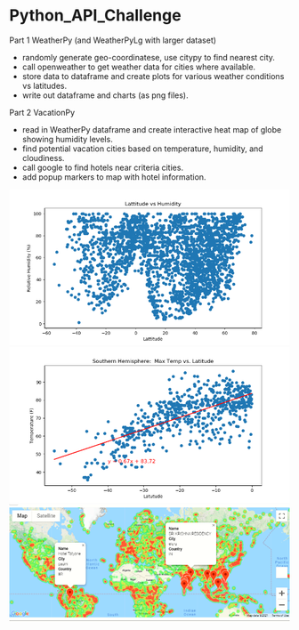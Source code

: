 # Python_API_Challenge
Part 1 WeatherPy (and WeatherPyLg with larger dataset)
- randomly generate geo-coordinatese, use citypy to find nearest city.
- call openweather to get weather data for cities where available.
- store data to dataframe and create plots for various weather conditions vs latitudes.
- write out dataframe and charts (as png files).

Part 2 VacationPy
- read in WeatherPy dataframe and create interactive heat map of globe showing humidity levels.
- find potential vacation cities based on temperature, humidity, and cloudiness.
- call google to find hotels near criteria cities.
- add popup markers to map with hotel information.

![alt text](https://github.com/dougbhigh/Python_API_Challenge/blob/master/WeatherPy/output_data/lat_vs_humid.png)
![alt text](https://github.com/dougbhigh/Python_API_Challenge/blob/master/WeatherPy/output_data/south_lat_vs_maxtemp.png)
![alt text](https://github.com/dougbhigh/Python_API_Challenge/blob/master/WeatherPy/output_data/Screenshot.png)